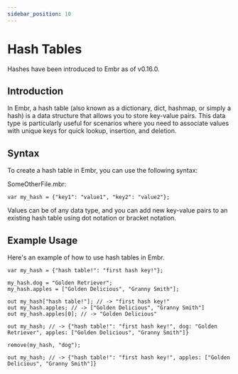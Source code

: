 ```yaml
---
sidebar_position: 10
---
```


# Hash Tables

Hashes have been introduced to Embr as of v0.16.0.

## Introduction

In Embr, a hash table (also known as a dictionary, dict, hashmap, or simply a hash) is a data structure that allows you to store key-value pairs. This data type is particularly useful for scenarios where you need to associate values with unique keys for quick lookup, insertion, and deletion.

## Syntax

To create a hash table in Embr, you can use the following syntax:

SomeOtherFile.mbr:
```embr
var my_hash = {"key1": "value1", "key2": "value2"};
```

Values can be of any data type, and you can add new key-value pairs to an existing hash table using dot notation or bracket notation.

## Example Usage

Here's an example of how to use hash tables in Embr.

```embr
var my_hash = {"hash table!": "first hash key!"};

my_hash.dog = "Golden Retriever";
my_hash.apples = ["Golden Delicious", "Granny Smith"];

out my_hash["hash table!"]; // -> "first hash key!"
out my_hash.apples; // -> ["Golden Delicious", "Granny Smith"]
out my_hash.apples[0]; // -> "Golden Delicious"

out my_hash; // -> {"hash table!": "first hash key!", dog: "Golden Retriever", apples: ["Golden Delicious", "Granny Smith"]}

remove(my_hash, "dog");

out my_hash; // -> {"hash table!": "first hash key!", apples: ["Golden Delicious", "Granny Smith"]}
```
